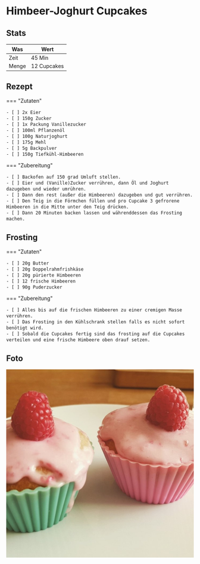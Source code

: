 # Himbeer-Joghurt Cupcakes

## Stats

| Was   | Wert        |
|-------|-------------|
| Zeit  | 45 Min      |
| Menge | 12 Cupcakes |

## Rezept

=== "Zutaten"

    - [ ] 2x Eier
    - [ ] 150g Zucker
    - [ ] 1x Packung Vanillezucker
    - [ ] 100ml Pflanzenöl
    - [ ] 100g Naturjoghurt
    - [ ] 175g Mehl
    - [ ] 5g Backpulver
    - [ ] 150g Tiefkühl-Himbeeren

=== "Zubereitung"

    - [ ] Backofen auf 150 grad Umluft stellen.
    - [ ] Eier und (Vanille)Zucker verrühren, dann Öl und Joghurt dazugeben und wieder umrühren.
    - [ ] Dann den rest (außer die Himbeeren) dazugeben und gut verrühren.
    - [ ] Den Teig in die Förmchen füllen und pro Cupcake 3 gefrorene Himbeeren in die Mitte unter den Teig drücken.
    - [ ] Dann 20 Minuten backen lassen und währenddessen das Frosting machen.

## Frosting

=== "Zutaten"

    - [ ] 20g Butter
    - [ ] 20g Doppelrahmfrishkäse
    - [ ] 20g pürierte Himbeeren
    - [ ] 12 frische Himbeeren
    - [ ] 90g Puderzucker

=== "Zubereitung"

    - [ ] Alles bis auf die frischen Himbeeren zu einer cremigen Masse verrühren.
    - [ ] Das Frosting in den Kühlschrank stellen falls es nicht sofort benötigt wird.
    - [ ] Sobald die Cupcakes fertig sind das frosting auf die Cupcakes verteilen und eine frische Himbeere oben drauf setzen.

## Foto

![cupcakes](_cupcakes.jpg)
